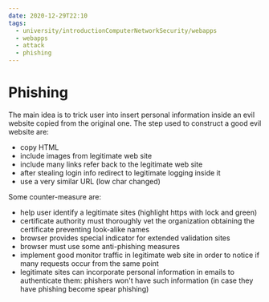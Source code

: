 ```yaml
---
date: 2020-12-29T22:10
tags:
  - university/introductionComputerNetworkSecurity/webapps
  - webapps
  - attack
  - phishing
---
```


# Phishing
The main idea is to trick user into insert personal information inside an evil website copied from the original one. The step used to construct a good evil website are:

* copy HTML
* include images from legitimate web site
* include many links refer back to the legitimate web site
* after stealing login info redirect to legitimate logging inside it
* use a very similar URL (low char changed)

Some counter-measure are:

* help user identify a legitimate sites (highlight https with lock and green)
* certificate authority must thoroughly vet the organization obtaining the certificate preventing look-alike names
* browser provides special indicator for extended validation sites
* browser must use some anti-phishing measures
* implement good monitor traffic in legitimate web site in order to notice if many requests occur from the same point
* legitimate sites can incorporate personal information in emails to authenticate them: phishers won't have such information (in case they have phishing become spear phishing)
